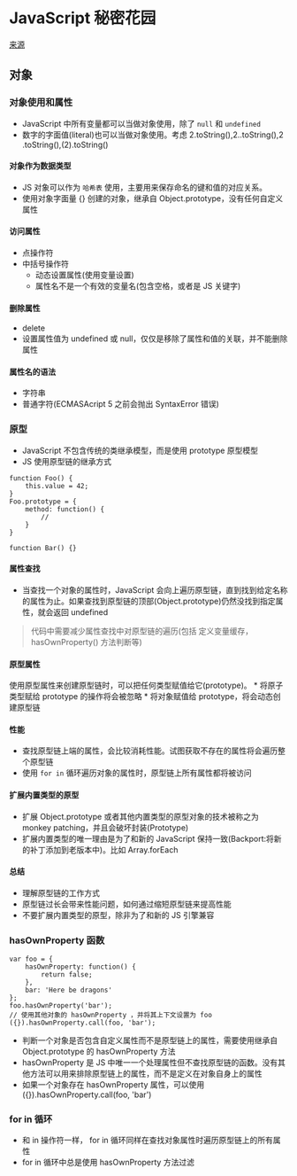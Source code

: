 # JavaScript 秘密花园

[来源](http://bonsaiden.github.io/JavaScript-Garden/zh/#object)

## 对象

### 对象使用和属性
* JavaScript 中所有变量都可以当做对象使用，除了 `null` 和 `undefined`
* 数字的字面值(literal)也可以当做对象使用。考虑 2.toString(),2..toString(),2 .toString(),(2).toString()

#### 对象作为数据类型
* JS 对象可以作为 `哈希表` 使用，主要用来保存命名的键和值的对应关系。
* 使用对象字面量 {} 创建的对象，继承自 Object.prototype，没有任何自定义属性

#### 访问属性
* 点操作符
* 中括号操作符
    * 动态设置属性(使用变量设置)
    * 属性名不是一个有效的变量名(包含空格，或者是 JS 关键字)

#### 删除属性
* delete
* 设置属性值为 undefined 或 null，仅仅是移除了属性和值的关联，并不能删除属性

#### 属性名的语法
* 字符串
* 普通字符(ECMASAcript 5 之前会抛出 SyntaxError 错误)

### 原型
* JavaScript 不包含传统的类继承模型，而是使用 prototype 原型模型
* JS 使用原型链的继承方式
```
function Foo() {
    this.value = 42;
}
Foo.prototype = {
    method: function() {
        // 
    }
}

function Bar() {}
```

#### 属性查找
* 当查找一个对象的属性时，JavaScript 会向上遍历原型链，直到找到给定名称的属性为止。如果查找到原型链的顶部(Object.prototype)仍然没找到指定属性，就会返回 undefined
> 代码中需要减少属性查找中对原型链的遍历(包括 定义变量缓存，hasOwnProperty() 方法判断等)

#### 原型属性
使用原型属性来创建原型链时，可以把任何类型赋值给它(prototype)。
    * 将原子类型赋给 prototype 的操作将会被忽略
    * 将对象赋值给 prototype，将会动态创建原型链

#### 性能
* 查找原型链上端的属性，会比较消耗性能。试图获取不存在的属性将会遍历整个原型链
* 使用 `for in` 循环遍历对象的属性时，原型链上所有属性都将被访问

#### 扩展内置类型的原型
* 扩展 Object.prototype 或者其他内置类型的原型对象的技术被称之为 monkey patching，并且会破坏封装(Prototype)
* 扩展内置类型的唯一理由是为了和新的 JavaScript 保持一致(Backport:将新的补丁添加到老版本中)。比如 Array.forEach

#### 总结
* 理解原型链的工作方式
* 原型链过长会带来性能问题，如何通过缩短原型链来提高性能
* 不要扩展内置类型的原型，除非为了和新的 JS 引擎兼容

### hasOwnProperty 函数
```
var foo = {
    hasOwnProperty: function() {
        return false;
    },
    bar: 'Here be dragons'
};
foo.hasOwnProperty('bar');
// 使用其他对象的 hasOwnProperty ，并将其上下文设置为 foo
({}).hasOwnProperty.call(foo, 'bar');
```

* 判断一个对象是否包含自定义属性而不是原型链上的属性，需要使用继承自 Object.prototype 的 hasOwnProperty 方法
* hasOwnProperty 是 JS 中唯一一个处理属性但不查找原型链的函数。没有其他方法可以用来排除原型链上的属性，而不是定义在对象自身上的属性
* 如果一个对象存在 hasOwnProperty 属性，可以使用 ({}).hasOwnProperty.call(foo, 'bar')

### for in 循环
* 和 in 操作符一样， for in 循环同样在查找对象属性时遍历原型链上的所有属性
* for in 循环中总是使用 hasOwnProperty 方法过滤